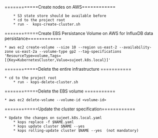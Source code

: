 ============Create nodes on AWS============

        * S3 state store should be available before
        * cd to the project root
        * run -  kops-create-cluster.sh

============Create EBS Persistance Volume on AWS for InfluxDB data persistance============

	* aws ec2 create-volume --size 10 --region us-east-2 --availability-zone us-east-2a --volume-type gp2 --tag-specifications 'ResourceType=volume,Tags=[{Key=KubernetesCluster,Value=sujeet.k8s.local}]'

============Delete the entire infrastructure ===========

	* cd to the project root
        * run - kops-delete-cluster.sh


============Delete the EBS volume ===========

	* aws ec2 delete-volume --volume-id <volume-id>

============Update the cluster specification============

	* Update the changes on sujeet.k8s.local.yaml
        * kops replace -f $NAME.yaml
        * kops update cluster $NAME --yes
        * kops rolling-update cluster $NAME --yes  (not mandatory)
        